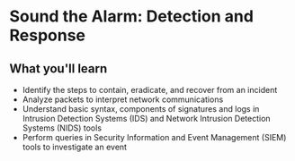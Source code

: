 # Sound the Alarm: Detection and Response

## What you'll learn

- Identify the steps to contain, eradicate, and recover from an incident
- Analyze packets to interpret network communications
- Understand basic syntax, components of signatures and logs in Intrusion Detection Systems (IDS) and Network Intrusion Detection Systems (NIDS) tools
- Perform queries in Security Information and Event Management (SIEM) tools to investigate an event